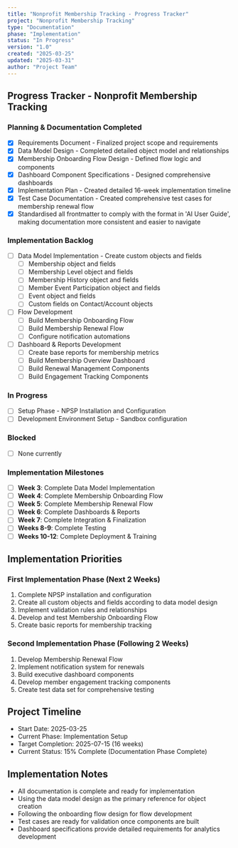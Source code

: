 ```yaml
---
title: "Nonprofit Membership Tracking - Progress Tracker"
project: "Nonprofit Membership Tracking"
type: "Documentation"
phase: "Implementation"
status: "In Progress"
version: "1.0"
created: "2025-03-25"
updated: "2025-03-31"
author: "Project Team"
---
```


## Progress Tracker - Nonprofit Membership Tracking

### Planning & Documentation Completed
- [x] Requirements Document - Finalized project scope and requirements
- [x] Data Model Design - Completed detailed object model and relationships 
- [x] Membership Onboarding Flow Design - Defined flow logic and components
- [x] Dashboard Component Specifications - Designed comprehensive dashboards
- [x] Implementation Plan - Created detailed 16-week implementation timeline
- [x] Test Case Documentation - Created comprehensive test cases for membership renewal flow
- [x] Standardised all frontmatter to comply with the format in 'AI User Guide', making documentation more consistent and easier to navigate

### Implementation Backlog
- [ ] Data Model Implementation - Create custom objects and fields
  - [ ] Membership object and fields
  - [ ] Membership Level object and fields
  - [ ] Membership History object and fields
  - [ ] Member Event Participation object and fields
  - [ ] Event object and fields
  - [ ] Custom fields on Contact/Account objects
- [ ] Flow Development
  - [ ] Build Membership Onboarding Flow
  - [ ] Build Membership Renewal Flow
  - [ ] Configure notification automations
- [ ] Dashboard & Reports Development
  - [ ] Create base reports for membership metrics
  - [ ] Build Membership Overview Dashboard
  - [ ] Build Renewal Management Components
  - [ ] Build Engagement Tracking Components

### In Progress
- [ ] Setup Phase - NPSP Installation and Configuration
- [ ] Development Environment Setup - Sandbox configuration

### Blocked
- [ ] None currently

### Implementation Milestones
- [ ] **Week 3**: Complete Data Model Implementation
- [ ] **Week 4**: Complete Membership Onboarding Flow
- [ ] **Week 5**: Complete Membership Renewal Flow
- [ ] **Week 6**: Complete Dashboards & Reports
- [ ] **Week 7**: Complete Integration & Finalization
- [ ] **Weeks 8-9**: Complete Testing
- [ ] **Weeks 10-12**: Complete Deployment & Training

## Implementation Priorities

### First Implementation Phase (Next 2 Weeks)
1. Complete NPSP installation and configuration
2. Create all custom objects and fields according to data model design
3. Implement validation rules and relationships
4. Develop and test Membership Onboarding Flow
5. Create basic reports for membership tracking

### Second Implementation Phase (Following 2 Weeks)
1. Develop Membership Renewal Flow
2. Implement notification system for renewals
3. Build executive dashboard components
4. Develop member engagement tracking components
5. Create test data set for comprehensive testing

## Project Timeline
- Start Date: 2025-03-25
- Current Phase: Implementation Setup
- Target Completion: 2025-07-15 (16 weeks)
- Current Status: 15% Complete (Documentation Phase Complete)

## Implementation Notes
- All documentation is complete and ready for implementation
- Using the data model design as the primary reference for object creation
- Following the onboarding flow design for flow development
- Test cases are ready for validation once components are built
- Dashboard specifications provide detailed requirements for analytics development 